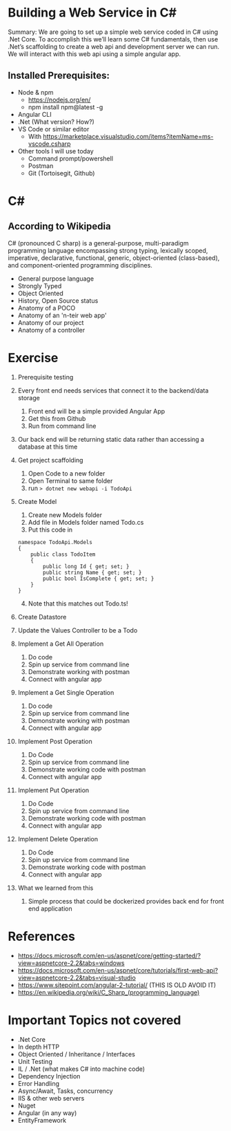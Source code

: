 # Building a Web Service in C# 

Summary: We are going to set up a simple web service coded in C# using .Net Core.  To accomplish this we’ll learn some C# fundamentals, then use .Net’s scaffolding to create a web api and development server we can run.  We will interact with this web api using a simple angular app.

## Installed Prerequisites:
- Node & npm 
    - https://nodejs.org/en/
    - npm install npm@latest -g
- Angular CLI
- .Net (What version? How?)
- VS Code or similar editor
    - With https://marketplace.visualstudio.com/items?itemName=ms-vscode.csharp
- Other tools I will use today
    - Command prompt/powershell
    - Postman
    - Git (Tortoisegit, Github)

# C#
## According to Wikipedia
C# (pronounced C sharp) is a general-purpose, multi-paradigm programming language encompassing strong typing, lexically scoped, imperative, declarative, functional, generic, object-oriented (class-based), and component-oriented programming disciplines.
- General purpose language
- Strongly Typed
- Object Oriented
- History, Open Source status
- Anatomy of a POCO
- Anatomy of an 'n-teir web app'
- Anatomy of our project
- Anatomy of a controller

# Exercise
1. Prerequisite testing
2. Every front end needs services that connect it to the backend/data storage
    1. Front end will be a simple provided Angular App
    2. Get this from Github
    3. Run from command line
2. Our back end will be returning static data rather than accessing a database at this time
3. Get project scaffolding
    1. Open Code to a new folder
    2. Open Terminal to same folder
    3. run `> dotnet new webapi -i TodoApi`
4. Create Model
    1. Create new Models folder
    2. Add file in Models folder named Todo.cs
    3. Put this code in 
    ```
    namespace TodoApi.Models
    {
        public class TodoItem
        {
            public long Id { get; set; }
            public string Name { get; set; }
            public bool IsComplete { get; set; }
        }
    }
    ```
    4. Note that this matches out Todo.ts!
5. Create Datastore

6. Update the Values Controller to be a Todo
6. Implement a Get All Operation
    1. Do code
    2. Spin up service from command line
    3. Demonstrate working with postman
    4. Connect with angular app
7. Implement a Get Single Operation
    1. Do code
    2. Spin up service from command line
    3. Demonstrate working with postman
    4. Connect with angular app
7. Implement Post Operation
    1. Do Code
    2. Spin up service from command line
    3.  Demonstrate working code with postman
    4. Connect with angular app
8. Implement Put Operation
    1. Do Code
    2. Spin up service from command line
    3. Demonstrate working code with postman
    4. Connect with angular app
9. Implement Delete Operation
    1. Do Code
    2. Spin up service from command line
    3. Demonstrate working code with postman
    4. Connect with angular app
10. What we learned from this
    1. Simple process that could be dockerized provides back end for front end application
# References
- https://docs.microsoft.com/en-us/aspnet/core/getting-started/?view=aspnetcore-2.2&tabs=windows
- https://docs.microsoft.com/en-us/aspnet/core/tutorials/first-web-api?view=aspnetcore-2.2&tabs=visual-studio
- https://www.sitepoint.com/angular-2-tutorial/  (THIS IS OLD AVOID IT)
- https://en.wikipedia.org/wiki/C_Sharp_(programming_language)
# Important Topics not covered
- .Net Core
- In depth HTTP 
- Object Oriented / Inheritance / Interfaces
- Unit Testing
- IL / .Net (what makes C# into machine code)
- Dependency Injection
- Error Handling
- Async/Await, Tasks, concurrency
- IIS & other web servers
- Nuget
- Angular (in any way)
- EntityFramework
